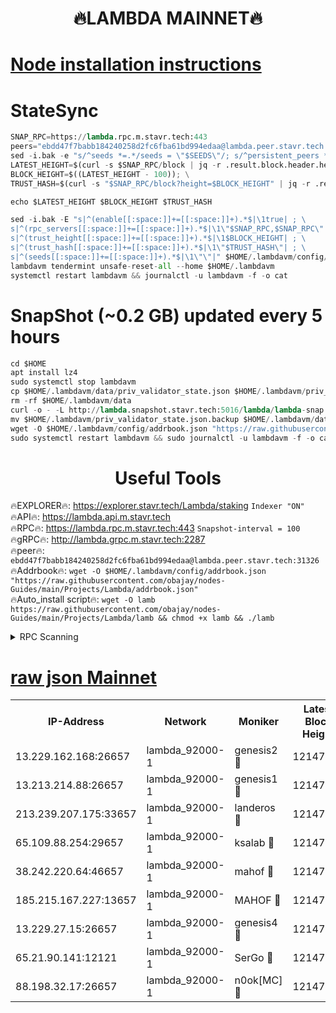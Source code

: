 <h1 align="center"> 🔥LAMBDA MAINNET🔥</h1>


[Node installation instructions](https://github.com/obajay/nodes-Guides/tree/main/Projects/Lambda)
=


# StateSync
```python
SNAP_RPC=https://lambda.rpc.m.stavr.tech:443
peers="ebdd47f7babb184240258d2fc6fba61bd994edaa@lambda.peer.stavr.tech:31326" 
sed -i.bak -e "s/^seeds *=.*/seeds = \"$SEEDS\"/; s/^persistent_peers *=.*/persistent_peers = \"$PEERS\"/" $HOME/.lambdavm/config/config.toml
LATEST_HEIGHT=$(curl -s $SNAP_RPC/block | jq -r .result.block.header.height); \
BLOCK_HEIGHT=$((LATEST_HEIGHT - 100)); \
TRUST_HASH=$(curl -s "$SNAP_RPC/block?height=$BLOCK_HEIGHT" | jq -r .result.block_id.hash)

echo $LATEST_HEIGHT $BLOCK_HEIGHT $TRUST_HASH

sed -i.bak -E "s|^(enable[[:space:]]+=[[:space:]]+).*$|\1true| ; \
s|^(rpc_servers[[:space:]]+=[[:space:]]+).*$|\1\"$SNAP_RPC,$SNAP_RPC\"| ; \
s|^(trust_height[[:space:]]+=[[:space:]]+).*$|\1$BLOCK_HEIGHT| ; \
s|^(trust_hash[[:space:]]+=[[:space:]]+).*$|\1\"$TRUST_HASH\"| ; \
s|^(seeds[[:space:]]+=[[:space:]]+).*$|\1\"\"|" $HOME/.lambdavm/config/config.toml
lambdavm tendermint unsafe-reset-all --home $HOME/.lambdavm
systemctl restart lambdavm && journalctl -u lambdavm -f -o cat

```
# SnapShot (~0.2 GB) updated every 5 hours
```python
cd $HOME
apt install lz4
sudo systemctl stop lambdavm
cp $HOME/.lambdavm/data/priv_validator_state.json $HOME/.lambdavm/priv_validator_state.json.backup
rm -rf $HOME/.lambdavm/data
curl -o - -L http://lambda.snapshot.stavr.tech:5016/lambda/lambda-snap.tar.lz4 | lz4 -c -d - | tar -x -C $HOME/.lambdavm --strip-components 2
mv $HOME/.lambdavm/priv_validator_state.json.backup $HOME/.lambdavm/data/priv_validator_state.json
wget -O $HOME/.lambdavm/config/addrbook.json "https://raw.githubusercontent.com/obajay/nodes-Guides/main/Projects/Lambda/addrbook.json"
sudo systemctl restart lambdavm && sudo journalctl -u lambdavm -f -o cat
```
 <h1 align="center"> Useful Tools</h1>

🔥EXPLORER🔥:      https://explorer.stavr.tech/Lambda/staking	        `Indexer "ON"` \
🔥API🔥: 			 		 https://lambda.api.m.stavr.tech \
🔥RPC🔥:           https://lambda.rpc.m.stavr.tech:443	              `Snapshot-interval = 100` \
🔥gRPC🔥:          http://lambda.grpc.m.stavr.tech:2287 \
🔥peer🔥:					 `ebdd47f7babb184240258d2fc6fba61bd994edaa@lambda.peer.stavr.tech:31326` \
🔥Addrbook🔥:    ```wget -O $HOME/.lambdavm/config/addrbook.json "https://raw.githubusercontent.com/obajay/nodes-Guides/main/Projects/Lambda/addrbook.json"``` \
🔥Auto_install script🔥: ```wget -O lamb https://raw.githubusercontent.com/obajay/nodes-Guides/main/Projects/Lambda/lamb && chmod +x lamb && ./lamb```


<details>
<summary>RPC Scanning</summary>

<h2 align="center"> We scan nodes in real time every 4 hours. And we provide the final result of RPC endpoints.
We cannot influence the operation of these nodes in any way. </h2>


```python
If Voting Power is higher than 0 --> then the Node is a validator of the network and may be subject to attack and be a potential threat to the chain.
```
```python
We marked such validators with a red symbol
```

</details>

[raw json Mainnet](https://rpc-check.lambm.stavr.tech/lambm/rpc-lambm-result.json)
=


<table><tr><th>IP-Address</th><th>Network</th><th>Moniker</th><th>Latest Block Height</th><th>Earliest Block Height</th><th>Catching Up</th><th>Tx Index</th><th>Voting Power</th><th>Scan Time</th></tr><tr><td>13.229.162.168:26657</td><td>lambda_92000-1</td><td>genesis2 🔴</td><td>12147223</td><td>1</td><td>False</td><td>on</td><td>15020886</td><td>2024-03-11T21:09:13.900439323UTC</td></tr><tr><td>13.213.214.88:26657</td><td>lambda_92000-1</td><td>genesis1 🔴</td><td>12147223</td><td>1</td><td>False</td><td>on</td><td>737835</td><td>2024-03-11T21:09:18.666668303UTC</td></tr><tr><td>213.239.207.175:33657</td><td>lambda_92000-1</td><td>landeros 🔴</td><td>12147220</td><td>8136001</td><td>False</td><td>off</td><td>1947710</td><td>2024-03-11T21:09:06.579700576UTC</td></tr><tr><td>65.109.88.254:29657</td><td>lambda_92000-1</td><td>ksalab 🔴</td><td>12147224</td><td>8715001</td><td>False</td><td>on</td><td>510465</td><td>2024-03-11T21:09:23.355918247UTC</td></tr><tr><td>38.242.220.64:46657</td><td>lambda_92000-1</td><td>mahof 🔴</td><td>12147225</td><td>10131001</td><td>False</td><td>off</td><td>770350</td><td>2024-03-11T21:09:28.061874106UTC</td></tr><tr><td>185.215.167.227:13657</td><td>lambda_92000-1</td><td>MAHOF 🔴</td><td>12147223</td><td>10134001</td><td>False</td><td>on</td><td>2051510</td><td>2024-03-11T21:09:17.429752263UTC</td></tr><tr><td>13.229.27.15:26657</td><td>lambda_92000-1</td><td>genesis4 🔴</td><td>12147223</td><td>11043001</td><td>False</td><td>on</td><td>9550183</td><td>2024-03-11T21:09:17.147649786UTC</td></tr><tr><td>65.21.90.141:12121</td><td>lambda_92000-1</td><td>SerGo 🔴</td><td>12147225</td><td>12047225</td><td>False</td><td>off</td><td>10438508</td><td>2024-03-11T21:09:27.756820131UTC</td></tr><tr><td>88.198.32.17:26657</td><td>lambda_92000-1</td><td>n0ok[MC] 🔴</td><td>12147225</td><td>12047225</td><td>False</td><td>off</td><td>1578630</td><td>2024-03-11T21:09:30.321501193UTC</td></tr></table>
